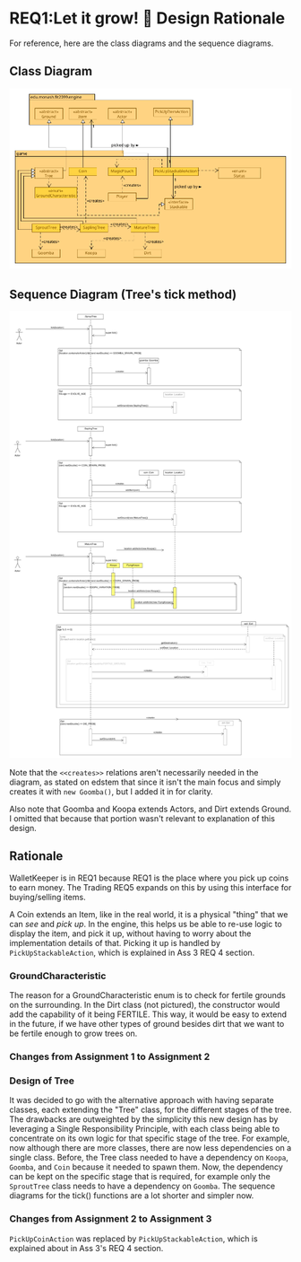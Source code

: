 # REQ1:Let it grow! :deciduous_tree: Design Rationale

For reference, here are the class diagrams and the sequence diagrams.

## Class Diagram

![req1 class diagram](./REQ1_class.png "REQ1 Class Diagram")

## Sequence Diagram (Tree's tick method)

![req1 sequence diagram](./REQ1_sequence.png "REQ1 Sequence Diagram")

Note that the `<<creates>>` relations aren't necessarily needed in the diagram,
as stated on edstem that since it isn't the main focus and simply creates it
with `new Goomba()`, but I added it in for clarity.

Also note that Goomba and Koopa extends Actors, and Dirt extends Ground. I
omitted that because that portion wasn't relevant to explanation of this
design.

## Rationale

WalletKeeper is in REQ1 because REQ1 is the place where you pick up coins to earn money. The Trading REQ5 expands on this
by using this interface for buying/selling items.

A Coin extends an Item, like in the real world, it is a physical "thing" that
we can _see_ and _pick up_. In the engine, this helps us be able to re-use logic to
display the item, and pick it up, without having to worry about the
implementation details of that. Picking it up is handled by `PickUpStackableAction`, which is explained in
Ass 3 REQ 4 section.

### GroundCharacteristic
The reason for a GroundCharacteristic enum is to check for fertile grounds
on the surrounding. In the Dirt class (not pictured), the constructor would
add the capability of it being FERTILE. This way, it would be easy to extend in
the future, if we have other types of ground besides dirt that we want to be
fertile enough to grow trees on.

### Changes from Assignment 1 to Assignment 2
### Design of Tree
It was decided to go with the alternative approach with having separate classes, each extending the "Tree"  class,
for the different stages of the tree. The drawbacks are outweighted by the simplicity this new design has by
leveraging a Single Responsibility Principle, with each class being able to concentrate on its own logic for that 
specific stage of the tree. For example, now although there are more classes, there are now less dependencies on a single
class. Before, the Tree class needed to have a dependency on `Koopa`, `Goomba`, and `Coin` because it needed to spawn them.
Now, the dependency can be kept on the specific stage that is required, for example only the `SproutTree` class needs
to have a dependency on `Goomba`. The sequence diagrams for the tick() functions are a lot shorter and simpler now.

### Changes from Assignment 2 to Assignment 3
`PickUpCoinAction` was replaced by `PickUpStackableAction`, which is explained about in Ass 3's REQ 4 section.